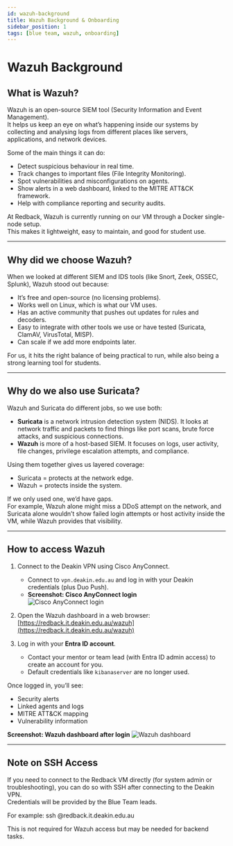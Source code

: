 ```yaml
---
id: wazuh-background
title: Wazuh Background & Onboarding
sidebar_position: 1
tags: [blue team, wazuh, onboarding]
---
```


# Wazuh Background

## What is Wazuh?
Wazuh is an open-source SIEM tool (Security Information and Event Management).  
It helps us keep an eye on what’s happening inside our systems by collecting and analysing logs from different places like servers, applications, and network devices.

Some of the main things it can do:
- Detect suspicious behaviour in real time.
- Track changes to important files (File Integrity Monitoring).
- Spot vulnerabilities and misconfigurations on agents.
- Show alerts in a web dashboard, linked to the MITRE ATT&CK framework.
- Help with compliance reporting and security audits.

At Redback, Wazuh is currently running on our VM through a Docker single-node setup.  
This makes it lightweight, easy to maintain, and good for student use.

---

## Why did we choose Wazuh?
When we looked at different SIEM and IDS tools (like Snort, Zeek, OSSEC, Splunk), Wazuh stood out because:
- It’s free and open-source (no licensing problems).
- Works well on Linux, which is what our VM uses.
- Has an active community that pushes out updates for rules and decoders.
- Easy to integrate with other tools we use or have tested (Suricata, ClamAV, VirusTotal, MISP).
- Can scale if we add more endpoints later.

For us, it hits the right balance of being practical to run, while also being a strong learning tool for students.

---

## Why do we also use Suricata?
Wazuh and Suricata do different jobs, so we use both:

- **Suricata** is a network intrusion detection system (NIDS). It looks at network traffic and packets to find things like port scans, brute force attacks, and suspicious connections.  
- **Wazuh** is more of a host-based SIEM. It focuses on logs, user activity, file changes, privilege escalation attempts, and compliance.  

Using them together gives us layered coverage:  
- Suricata = protects at the network edge.  
- Wazuh = protects inside the system.  

If we only used one, we’d have gaps.  
For example, Wazuh alone might miss a DDoS attempt on the network, and Suricata alone wouldn’t show failed login attempts or host activity inside the VM, while Wazuh provides that visibility.

---

## How to access Wazuh
1. Connect to the Deakin VPN using Cisco AnyConnect.  
   - Connect to `vpn.deakin.edu.au` and log in with your Deakin credentials (plus Duo Push).  
   - **Screenshot: Cisco AnyConnect login**  
![Cisco AnyConnect login](/img/wazuh-onboarding/VPN.png)

2. Open the Wazuh dashboard in a web browser:  
   [https://redback.it.deakin.edu.au/wazuh](https://redback.it.deakin.edu.au/wazuh)  

3. Log in with your **Entra ID account**.  
   - Contact your mentor or team lead (with Entra ID admin access) to create an account for you.  
   - Default credentials like `kibanaserver` are no longer used.  
      

Once logged in, you’ll see:  
- Security alerts  
- Linked agents and logs  
- MITRE ATT&CK mapping  
- Vulnerability information  

**Screenshot: Wazuh dashboard after login**
![Wazuh dashboard](/img/wazuh-onboarding/wazuh-dashboard.png)

---

## Note on SSH Access
If you need to connect to the Redback VM directly (for system admin or troubleshooting), you can do so with SSH after connecting to the Deakin VPN.  
Credentials will be provided by the Blue Team leads.  

For example:
ssh <username>@redback.it.deakin.edu.au


This is not required for Wazuh access but may be needed for backend tasks.
